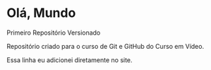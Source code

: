 # Olá, Mundo
 Primeiro Repositório Versionado

Repositório criado para o curso de Git e GitHub do Curso em Vídeo.

Essa linha eu adicionei diretamente no site.
